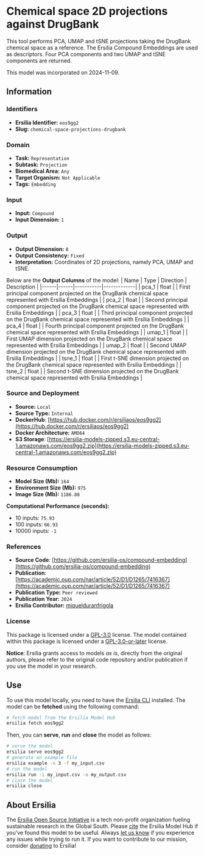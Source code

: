 # Chemical space 2D projections against DrugBank

This tool performs PCA, UMAP and tSNE projections taking the DrugBank chemical space as a reference. The Ersilia Compound Embeddings are used as descriptors. Four PCA components and two UMAP and tSNE components are returned.

This model was incorporated on 2024-11-09.

## Information
### Identifiers
- **Ersilia Identifier:** `eos9gg2`
- **Slug:** `chemical-space-projections-drugbank`

### Domain
- **Task:** `Representation`
- **Subtask:** `Projection`
- **Biomedical Area:** `Any`
- **Target Organism:** `Not Applicable`
- **Tags:** `Embedding`

### Input
- **Input:** `Compound`
- **Input Dimension:** `1`

### Output
- **Output Dimension:** `8`
- **Output Consistency:** `Fixed`
- **Interpretation:** Coordinates of 2D projections, namely PCA, UMAP and tSNE.

Below are the **Output Columns** of the model:
| Name | Type | Direction | Description |
|------|------|-----------|-------------|
| pca_1 | float |  | First principal component projected on the DrugBank chemical space represented with Ersilia Embeddings |
| pca_2 | float |  | Second principal component projected on the DrugBank chemical space represented with Ersilia Embeddings |
| pca_3 | float |  | Third principal component projected on the DrugBank chemical space represented with Ersilia Embeddings |
| pca_4 | float |  | Fourth principal component projected on the DrugBank chemical space represented with Ersilia Embeddings |
| umap_1 | float |  | First UMAP dimension projected on the DrugBank chemical space represented with Ersilia Embeddings |
| umap_2 | float |  | Second UMAP dimension projected on the DrugBank chemical space represented with Ersilia Embeddings |
| tsne_1 | float |  | First t-SNE dimension projected on the DrugBank chemical space represented with Ersilia Embeddings |
| tsne_2 | float |  | Second t-SNE dimension projected on the DrugBank chemical space represented with Ersilia Embeddings |


### Source and Deployment
- **Source:** `Local`
- **Source Type:** `Internal`
- **DockerHub**: [https://hub.docker.com/r/ersiliaos/eos9gg2](https://hub.docker.com/r/ersiliaos/eos9gg2)
- **Docker Architecture:** `AMD64`
- **S3 Storage**: [https://ersilia-models-zipped.s3.eu-central-1.amazonaws.com/eos9gg2.zip](https://ersilia-models-zipped.s3.eu-central-1.amazonaws.com/eos9gg2.zip)

### Resource Consumption
- **Model Size (Mb):** `164`
- **Environment Size (Mb):** `975`
- **Image Size (Mb):** `1186.88`

**Computational Performance (seconds):**
- 10 inputs: `75.93`
- 100 inputs: `66.93`
- 10000 inputs: `-1`

### References
- **Source Code**: [https://github.com/ersilia-os/compound-embedding](https://github.com/ersilia-os/compound-embedding)
- **Publication**: [https://academic.oup.com/nar/article/52/D1/D1265/7416367](https://academic.oup.com/nar/article/52/D1/D1265/7416367)
- **Publication Type:** `Peer reviewed`
- **Publication Year:** `2024`
- **Ersilia Contributor:** [miquelduranfrigola](https://github.com/miquelduranfrigola)

### License
This package is licensed under a [GPL-3.0](https://github.com/ersilia-os/ersilia/blob/master/LICENSE) license. The model contained within this package is licensed under a [GPL-3.0-or-later](LICENSE) license.

**Notice**: Ersilia grants access to models _as is_, directly from the original authors, please refer to the original code repository and/or publication if you use the model in your research.


## Use
To use this model locally, you need to have the [Ersilia CLI](https://github.com/ersilia-os/ersilia) installed.
The model can be **fetched** using the following command:
```bash
# fetch model from the Ersilia Model Hub
ersilia fetch eos9gg2
```
Then, you can **serve**, **run** and **close** the model as follows:
```bash
# serve the model
ersilia serve eos9gg2
# generate an example file
ersilia example -n 3 -f my_input.csv
# run the model
ersilia run -i my_input.csv -o my_output.csv
# close the model
ersilia close
```

## About Ersilia
The [Ersilia Open Source Initiative](https://ersilia.io) is a tech non-profit organization fueling sustainable research in the Global South.
Please [cite](https://github.com/ersilia-os/ersilia/blob/master/CITATION.cff) the Ersilia Model Hub if you've found this model to be useful. Always [let us know](https://github.com/ersilia-os/ersilia/issues) if you experience any issues while trying to run it.
If you want to contribute to our mission, consider [donating](https://www.ersilia.io/donate) to Ersilia!
